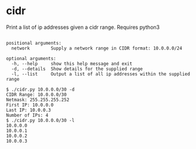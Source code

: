 # cidr
Print a list of ip addresses given a cidr range. 
Requires python3

```usage: cidr.py [-h] [-d | -l] network

positional arguments:
  network        Supply a network range in CIDR format: 10.0.0.0/24

optional arguments:
  -h, --help     show this help message and exit
  -d, --details  Show details for the supplied range
  -l, --list     Output a list of all ip addresses within the supplied range

$ ./cidr.py 10.0.0.0/30 -d
CIDR Range: 10.0.0.0/30
Netmask: 255.255.255.252
First IP: 10.0.0.0
Last IP: 10.0.0.3
Number of IPs: 4
$ ./cidr.py 10.0.0.0/30 -l
10.0.0.0
10.0.0.1
10.0.0.2
10.0.0.3
```


